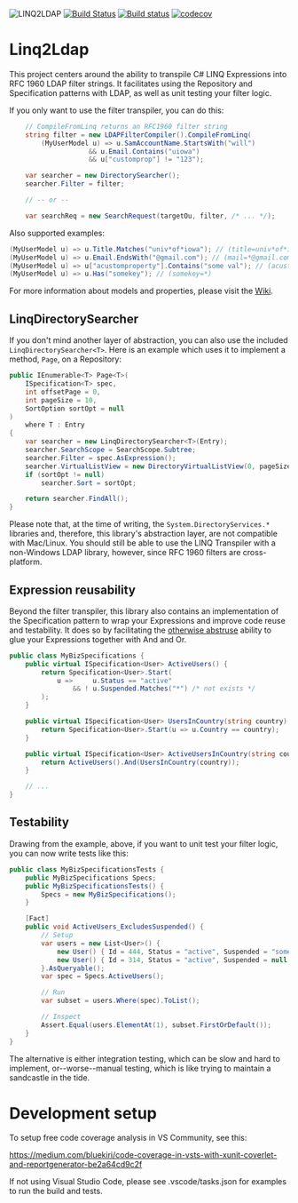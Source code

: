 ![LINQ2LDAP][banner]
[![Build Status][travisimg]][travislink]
[![Build status][appveyorimg]][appveyorlink]
[![codecov][codecovimg]][codecovlink]

# Linq2Ldap

This project centers around the ability to transpile C# LINQ Expressions into RFC 1960 LDAP filter strings.
It facilitates using the Repository and Specification patterns with LDAP, as well as unit testing your filter
logic.

If you only want to use the filter transpiler, you can do this:

```c#
    // CompileFromLinq returns an RFC1960 filter string
    string filter = new LDAPFilterCompiler().CompileFromLinq(
        (MyUserModel u) => u.SamAccountName.StartsWith("will")
                    && u.Email.Contains("uiowa")
                    && u["customprop"] != "123");

    var searcher = new DirectorySearcher();
    searcher.Filter = filter;

    // -- or --

    var searchReq = new SearchRequest(targetOu, filter, /* ... */);
```

Also supported examples:

```c#
(MyUserModel u) => u.Title.Matches("univ*of*iowa"); // (title=univ*of*iowa)
(MyUserModel u) => u.Email.EndsWith("@gmail.com"); // (mail=*@gmail.com)
(MyUserModel u) => u["acustomproperty"].Contains("some val"); // (acustomproperty=some val)
(MyUserModel u) => u.Has("somekey"); // (somekey=*)
```

For more information about models and properties, please visit the [Wiki](https://github.com/cdibbs/linq2ldap/wiki).

## LinqDirectorySearcher

If you don't mind another layer of abstraction, you can also use the included `LinqDirectorySearcher<T>`.
Here is an example which uses it to implement a method, `Page`, on a Repository:

```c#
public IEnumerable<T> Page<T>(
    ISpecification<T> spec,
    int offsetPage = 0,
    int pageSize = 10,
    SortOption sortOpt = null
)
    where T : Entry
{
    var searcher = new LinqDirectorySearcher<T>(Entry);
    searcher.SearchScope = SearchScope.Subtree;
    searcher.Filter = spec.AsExpression();
    searcher.VirtualListView = new DirectoryVirtualListView(0, pageSize - 1, pageSize * offsetPage);
    if (sortOpt != null)
        searcher.Sort = sortOpt;

    return searcher.FindAll();
}
```

Please note that, at the time of writing, the `System.DirectoryServices.*` libraries and, therefore, this
library's abstraction layer, are not compatible with Mac/Linux. You should still be able to use the LINQ
Transpiler with a non-Windows LDAP library, however, since RFC 1960 filters are cross-platform.

## Expression reusability

Beyond the filter transpiler, this library also contains an implementation of the Specification pattern
to wrap your Expressions and improve code reuse and testability. It does so by facilitating the
[otherwise abstruse][1] ability to glue your Expressions together with And and Or.

```csharp
public class MyBizSpecifications {
    public virtual ISpecification<User> ActiveUsers() {
        return Specification<User>.Start(
            u =>     u.Status == "active"
                && ! u.Suspended.Matches("*") /* not exists */
        );
    }

    public virtual ISpecification<User> UsersInCountry(string country) {
        return Specification<User>.Start(u => u.Country == country);
    }

    public virtual ISpecification<User> ActiveUsersInCountry(string country) {
        return ActiveUsers().And(UsersInCountry(country));
    }

    // ...
}
```

## Testability

Drawing from the example, above, if you want to unit test your filter logic, you can now write tests like this:

```csharp
public class MyBizSpecificationsTests {
    public MyBizSpecifications Specs;
    public MyBizSpecificationsTests() {
        Specs = new MyBizSpecifications();
    }

    [Fact]
    public void ActiveUsers_ExcludesSuspended() {
        // Setup
        var users = new List<User>() {
            new User() { Id = 444, Status = "active", Suspended = "some reason" },
            new User() { Id = 314, Status = "active", Suspended = null }
        }.AsQueryable();
        var spec = Specs.ActiveUsers();

        // Run
        var subset = users.Where(spec).ToList();

        // Inspect
        Assert.Equal(users.ElementAt(1), subset.FirstOrDefault());
    }
}
```

The alternative is either integration testing, which can be slow and hard to implement, or--worse--manual testing,
which is like trying to maintain a sandcastle in the tide.

# Development setup

To setup free code coverage analysis in VS Community, see this:

https://medium.com/bluekiri/code-coverage-in-vsts-with-xunit-coverlet-and-reportgenerator-be2a64cd9c2f

If not using Visual Studio Code, please see .vscode/tasks.json for examples to run the build and tests.

[banner]: https://github.com/cdibbs/linq2ldap/blob/master/resources/header.svg "The only way to discover the limits of the possible is to go beyond them into the impossible. - Arthur C. Clarke"
[1]: https://github.com/cdibbs/linq2ldap/blob/master/Linq2Ldap/Specification.cs#L42
[travisimg]: https://travis-ci.org/cdibbs/linq2ldap.svg?branch=master
[travislink]: https://travis-ci.org/cdibbs/linq2ldap
[appveyorimg]: https://ci.appveyor.com/api/projects/status/i8u7bshsqw63wj7e?svg=true
[appveyorlink]: https://ci.appveyor.com/project/cdibbs/linq2ldap
[codecovimg]: https://codecov.io/gh/cdibbs/linq2ldap/branch/master/graph/badge.svg
[codecovlink]: https://codecov.io/gh/cdibbs/linq2ldap
